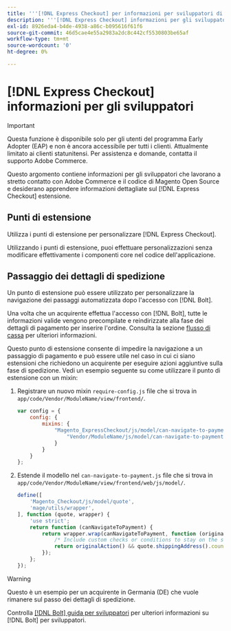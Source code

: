 ```yaml
---
title: '''[!DNL Express Checkout] per informazioni per sviluppatori di Adobe Commerce"'
description: '''[!DNL Express Checkout] informazioni per gli sviluppatori."'
exl-id: 8926eda4-b4de-4938-a86c-b095616f61f6
source-git-commit: 46d5cae4e55a2983a2dc8c442cf5530803be65af
workflow-type: tm+mt
source-wordcount: '0'
ht-degree: 0%

---
```


# [!DNL Express Checkout] informazioni per gli sviluppatori

>[!IMPORTANT]
>
> Questa funzione è disponibile solo per gli utenti del programma Early Adopter (EAP) e non è ancora accessibile per tutti i clienti. Attualmente limitato ai clienti statunitensi. Per assistenza e domande, contatta il supporto Adobe Commerce.

Questo argomento contiene informazioni per gli sviluppatori che lavorano a stretto contatto con Adobe Commerce e il codice di Magento Open Source e desiderano apprendere informazioni dettagliate sul [!DNL Express Checkout] estensione.

## Punti di estensione

Utilizza i punti di estensione per personalizzare [!DNL Express Checkout].

Utilizzando i punti di estensione, puoi effettuare personalizzazioni senza modificare effettivamente i componenti core nel codice dell&#39;applicazione.

## Passaggio dei dettagli di spedizione

Un punto di estensione può essere utilizzato per personalizzare la navigazione dei passaggi automatizzata dopo l&#39;accesso con [!DNL Bolt].

Una volta che un acquirente effettua l&#39;accesso con [!DNL Bolt], tutte le informazioni valide vengono precompilate e reindirizzate alla fase dei dettagli di pagamento per inserire l&#39;ordine. Consulta la sezione [flusso di cassa](https://experienceleague.adobe.com/docs/commerce-merchant-services/express-checkout/manage-checkout/checkout-flow.html) per ulteriori informazioni.

Questo punto di estensione consente di impedire la navigazione a un passaggio di pagamento e può essere utile nel caso in cui ci siano estensioni che richiedono un acquirente per eseguire azioni aggiuntive sulla fase di spedizione. Vedi un esempio seguente su come utilizzare il punto di estensione con un mixin:

1. Registrare un nuovo mixin `require-config.js` file che si trova in `app/code/Vendor/ModuleName/view/frontend/`.

   ```js
   var config = {
       config: {
           mixins: {
               "Magento_ExpressCheckout/js/model/can-navigate-to-payment": {
                   "Vendor/ModuleName/js/model/can-navigate-to-payment-mixin": true
               }
           }
       }
   };
   ```

1. Estende il modello nel `can-navigate-to-payment.js` file che si trova in `app/code/Vendor/ModuleName/view/frontend/web/js/model/`.

   ```js
   define([
       'Magento_Checkout/js/model/quote',
       'mage/utils/wrapper',
   ], function (quote, wrapper) {
       'use strict';
       return function (canNavigateToPayment) {
           return wrapper.wrap(canNavigateToPayment, function (originalAction) {
               /* Include custom checks or conditions to stay on the shipping step,i.e: your shopper is from Germany */
               return originalAction() && quote.shippingAddress().countryId !== 'DE');
           });
       };
   });
   ```

>[!WARNING]
>
> Questo è un esempio per un acquirente in Germania (DE) che vuole rimanere sul passo dei dettagli di spedizione.

Controlla [[!DNL Bolt] guida per sviluppatori](https://help.bolt.com/developers/) per ulteriori informazioni su [!DNL Bolt] per sviluppatori.
